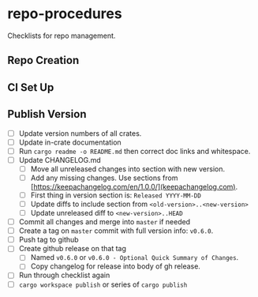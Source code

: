 # repo-procedures
Checklists for repo management.

## Repo Creation

## CI Set Up

## Publish Version

- [ ] Update version numbers of all crates.
- [ ] Update in-crate documentation
- [ ] Run `cargo readme -o README.md` then correct doc links and whitespace.
- [ ] Update CHANGELOG.md
  - [ ] Move all unreleased changes into section with new version.
  - [ ] Add any missing changes. Use sections from [https://keepachangelog.com/en/1.0.0/](keepachangelog.com).
  - [ ] First thing in version section is: `Released YYYY-MM-DD`
  - [ ] Update diffs to include section from `<old-version>..<new-version>`
  - [ ] Update unreleased diff to `<new-version>..HEAD`
- [ ] Commit all changes and merge into `master` if needed
- [ ] Create a tag on `master` commit with full version info: `v0.6.0`.
- [ ] Push tag to github
- [ ] Create github release on that tag
  - [ ] Named `v0.6.0` or `v0.6.0 - Optional Quick Summary of Changes`.
  - [ ] Copy changelog for release into body of gh release.
- [ ] Run through checklist again
- [ ] `cargo workspace publish` or series of `cargo publish`
